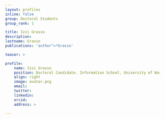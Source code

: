 ```yaml
---
layout: profiles
inline: false
group: Doctoral Students
group_rank: 1

title: Izzi Grasso
description: 
lastname: Grasso
publications: 'author^=*Grasso'

teaser: >

profile:
    name: Izzi Grasso
    position: Doctoral Candidate. Information School, University of Washington.
    align: right
    image: avatar.png
    email: 
    twitter: 
    linkedin: 
    orcid: 
    address: >

---
```



